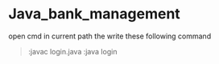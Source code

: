 # Java_bank_management

open cmd in current path the write these following command
>:javac login.java
>:java login
